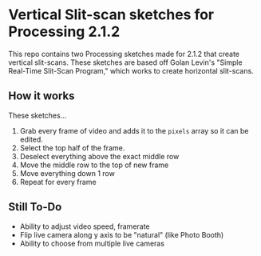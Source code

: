 # Vertical Slit-scan sketches for Processing 2.1.2
This repo contains two Processing sketches made for 2.1.2 that create vertical slit-scans. These sketches are based off Golan Levin's "Simple Real-Time Slit-Scan Program," which works to create horizontal slit-scans.

## How it works
These sketches...
1. Grab every frame of video and adds it to the `pixels` array so it can be edited.
2. Select the top half of the frame.
3. Deselect everything above the exact middle row
4. Move the middle row to the top of new frame
5. Move everything down 1 row
6. Repeat for every frame


## Still To-Do
- Ability to adjust video speed, framerate
- Flip live camera along y axis to be "natural" (like Photo Booth)
- Ability to choose from multiple live cameras